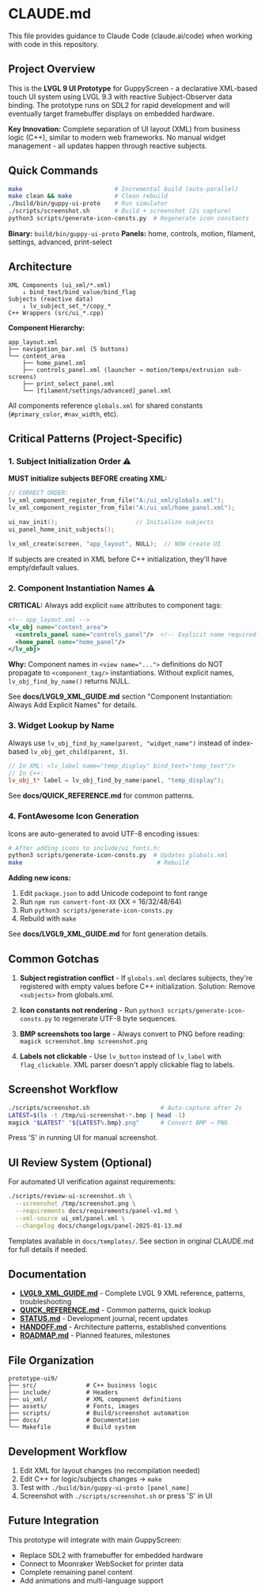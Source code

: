 # CLAUDE.md

This file provides guidance to Claude Code (claude.ai/code) when working with code in this repository.

## Project Overview

This is the **LVGL 9 UI Prototype** for GuppyScreen - a declarative XML-based touch UI system using LVGL 9.3 with reactive Subject-Observer data binding. The prototype runs on SDL2 for rapid development and will eventually target framebuffer displays on embedded hardware.

**Key Innovation:** Complete separation of UI layout (XML) from business logic (C++), similar to modern web frameworks. No manual widget management - all updates happen through reactive subjects.

## Quick Commands

```bash
make                          # Incremental build (auto-parallel)
make clean && make            # Clean rebuild
./build/bin/guppy-ui-proto    # Run simulator
./scripts/screenshot.sh       # Build + screenshot (2s capture)
python3 scripts/generate-icon-consts.py  # Regenerate icon constants
```

**Binary:** `build/bin/guppy-ui-proto`
**Panels:** home, controls, motion, filament, settings, advanced, print-select

## Architecture

```
XML Components (ui_xml/*.xml)
    ↓ bind_text/bind_value/bind_flag
Subjects (reactive data)
    ↓ lv_subject_set_*/copy_*
C++ Wrappers (src/ui_*.cpp)
```

**Component Hierarchy:**
```
app_layout.xml
├── navigation_bar.xml (5 buttons)
└── content_area
    ├── home_panel.xml
    ├── controls_panel.xml (launcher → motion/temps/extrusion sub-screens)
    ├── print_select_panel.xml
    └── [filament/settings/advanced]_panel.xml
```

All components reference `globals.xml` for shared constants (`#primary_color`, `#nav_width`, etc).

## Critical Patterns (Project-Specific)

### 1. Subject Initialization Order ⚠️

**MUST initialize subjects BEFORE creating XML:**

```cpp
// CORRECT ORDER:
lv_xml_component_register_from_file("A:/ui_xml/globals.xml");
lv_xml_component_register_from_file("A:/ui_xml/home_panel.xml");

ui_nav_init();                      // Initialize subjects
ui_panel_home_init_subjects();

lv_xml_create(screen, "app_layout", NULL);  // NOW create UI
```

If subjects are created in XML before C++ initialization, they'll have empty/default values.

### 2. Component Instantiation Names ⚠️

**CRITICAL:** Always add explicit `name` attributes to component tags:

```xml
<!-- app_layout.xml -->
<lv_obj name="content_area">
  <controls_panel name="controls_panel"/>  <!-- Explicit name required -->
  <home_panel name="home_panel"/>
</lv_obj>
```

**Why:** Component names in `<view name="...">` definitions do NOT propagate to `<component_tag/>` instantiations. Without explicit names, `lv_obj_find_by_name()` returns NULL.

See **docs/LVGL9_XML_GUIDE.md** section "Component Instantiation: Always Add Explicit Names" for details.

### 3. Widget Lookup by Name

Always use `lv_obj_find_by_name(parent, "widget_name")` instead of index-based `lv_obj_get_child(parent, 3)`.

```cpp
// In XML: <lv_label name="temp_display" bind_text="temp_text"/>
// In C++:
lv_obj_t* label = lv_obj_find_by_name(panel, "temp_display");
```

See **docs/QUICK_REFERENCE.md** for common patterns.

### 4. FontAwesome Icon Generation

Icons are auto-generated to avoid UTF-8 encoding issues:

```bash
# After adding icons to include/ui_fonts.h:
python3 scripts/generate-icon-consts.py  # Updates globals.xml
make                                      # Rebuild
```

**Adding new icons:**
1. Edit `package.json` to add Unicode codepoint to font range
2. Run `npm run convert-font-XX` (XX = 16/32/48/64)
3. Run `python3 scripts/generate-icon-consts.py`
4. Rebuild with `make`

See **docs/LVGL9_XML_GUIDE.md** for font generation details.

## Common Gotchas

1. **Subject registration conflict** - If `globals.xml` declares subjects, they're registered with empty values before C++ initialization. Solution: Remove `<subjects>` from globals.xml.

2. **Icon constants not rendering** - Run `python3 scripts/generate-icon-consts.py` to regenerate UTF-8 byte sequences.

3. **BMP screenshots too large** - Always convert to PNG before reading: `magick screenshot.bmp screenshot.png`

4. **Labels not clickable** - Use `lv_button` instead of `lv_label` with `flag_clickable`. XML parser doesn't apply clickable flag to labels.

## Screenshot Workflow

```bash
./scripts/screenshot.sh                    # Auto-capture after 2s
LATEST=$(ls -t /tmp/ui-screenshot-*.bmp | head -1)
magick "$LATEST" "${LATEST%.bmp}.png"      # Convert BMP → PNG
```

Press 'S' in running UI for manual screenshot.

## UI Review System (Optional)

For automated UI verification against requirements:

```bash
./scripts/review-ui-screenshot.sh \
  --screenshot /tmp/screenshot.png \
  --requirements docs/requirements/panel-v1.md \
  --xml-source ui_xml/panel.xml \
  --changelog docs/changelogs/panel-2025-01-13.md
```

Templates available in `docs/templates/`. See section in original CLAUDE.md for full details if needed.

## Documentation

- **[LVGL9_XML_GUIDE.md](docs/LVGL9_XML_GUIDE.md)** - Complete LVGL 9 XML reference, patterns, troubleshooting
- **[QUICK_REFERENCE.md](docs/QUICK_REFERENCE.md)** - Common patterns, quick lookup
- **[STATUS.md](STATUS.md)** - Development journal, recent updates
- **[HANDOFF.md](docs/HANDOFF.md)** - Architecture patterns, established conventions
- **[ROADMAP.md](docs/ROADMAP.md)** - Planned features, milestones

## File Organization

```
prototype-ui9/
├── src/              # C++ business logic
├── include/          # Headers
├── ui_xml/           # XML component definitions
├── assets/           # Fonts, images
├── scripts/          # Build/screenshot automation
├── docs/             # Documentation
└── Makefile          # Build system
```

## Development Workflow

1. Edit XML for layout changes (no recompilation needed)
2. Edit C++ for logic/subjects changes → `make`
3. Test with `./build/bin/guppy-ui-proto [panel_name]`
4. Screenshot with `./scripts/screenshot.sh` or press 'S' in UI

## Future Integration

This prototype will integrate with main GuppyScreen:
- Replace SDL2 with framebuffer for embedded hardware
- Connect to Moonraker WebSocket for printer data
- Complete remaining panel content
- Add animations and multi-language support
